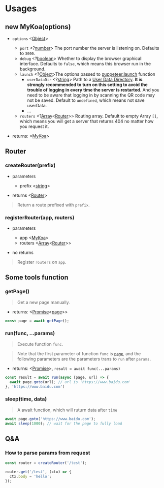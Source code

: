 # Usages

## new MyKoa(options)

- `options` <[Object](https://developer.mozilla.org/en-US/docs/Web/JavaScript/Reference/Global_Objects/Object)>
  * `port` <?[number](https://developer.mozilla.org/en-US/docs/Web/JavaScript/Data_structures#number_type)> The port number the server is listening on. Defaults to `3000`.
  * `debug` <?[boolean](https://developer.mozilla.org/en-US/docs/Web/JavaScript/Data_structures#boolean_type)> Whether to display the browser graphical interface. Defaults to `false`, which means this browser run in the background.
  * `launch` <?[Object](https://developer.mozilla.org/en-US/docs/Web/JavaScript/Reference/Global_Objects/Object)>The options passed to [puppeteer.launch](https://pptr.dev/#?product=Puppeteer&version=v13.0.0&show=api-puppeteerlaunchoptions) function
    - `userDataDir` <?[string](https://developer.mozilla.org/en-US/docs/Web/JavaScript/Data_structures#string_type)> Path to a [User Data Directory](https://chromium.googlesource.com/chromium/src/+/refs/heads/main/docs/user_data_dir.md). **It is strongly recommended to turn on this setting to avoid the trouble of logging in every time the server is restarted**. And you need to be aware that logging in by scanning the QR code may not be saved. Default to `undefined`, which means not save userData.
    - ...
  * `routers` <?[Array](https://developer.mozilla.org/en-US/docs/Web/JavaScript/Reference/Global_Objects/Array)<[Router](https://github.com/DefinitelyTyped/DefinitelyTyped/blob/master/types/koa__router/index.d.ts)>> Routing array. Default to empty Array `[]`, which means you will get a server that returns 404 no matter how you request it.

- returns: <[MyKoa](https://github.com/licoded/koa-puppeteer/blob/master/lib/MyKoa.js)>

## Router

### createRouter(prefix)

- parameters
  * prefix <[string](https://developer.mozilla.org/en-US/docs/Web/JavaScript/Data_structures#string_type)>

- returns <[Router](https://github.com/DefinitelyTyped/DefinitelyTyped/blob/master/types/koa__router/index.d.ts)>

> Return a route prefixed with `prefix`.

### registerRouter(app, routers)

- parameters
  * app <[MyKoa](https://github.com/licoded/koa-puppeteer/blob/master/lib/MyKoa.js)>
  * routers <[Array](https://developer.mozilla.org/en-US/docs/Web/JavaScript/Reference/Global_Objects/Array)<[Router](https://github.com/DefinitelyTyped/DefinitelyTyped/blob/master/types/koa__router/index.d.ts)>>

- no returns

> Register `routers` on `app`.

## Some tools function

### getPage()

> Get a new page manually.

- returns: <[Promise](https://developer.mozilla.org/en-US/docs/Web/JavaScript/Reference/Global_Objects/Promise)<[page](https://pptr.dev/#?product=Puppeteer&version=v13.0.0&show=api-class-page)>>

```js
const page = await getPage();
```

### run(func, ...params)

> Execute function `func`.

> Note that the first parameter of function `func` is [`page`](https://pptr.dev/#?product=Puppeteer&version=v13.0.0&show=api-class-page), and the following parameters are the parameters trans to `run` after `params`.

- returns: <[Promise](https://developer.mozilla.org/en-US/docs/Web/JavaScript/Reference/Global_Objects/Promise)<result>>, `result = await func(...params)`

```js
const result = await run(async (page, url) => {
  await page.goto(url); // url is 'https://www.baidu.com'
}, 'https://www.baidu.com')
```

### sleep(time, data)

> A await function, which will ruturn data after `time`

```js
await page.goto('https://www.baidu.com');
await sleep(1000); // wait for the page to fully load
```

## Q&A

### How to parse params from request

```js
const router = createRouter('/test');

router.get('/test', (ctx) => {
  ctx.body = 'hello';
});
```


